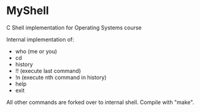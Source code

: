# MyShell
C Shell implementation for Operating Systems course

Internal implementation of:
* who (me or you)
* cd
* history
* !! (execute last command)
* !n (execute nth command in history)
* help
* exit

All other commands are forked over to internal shell.
Compile with "make".
